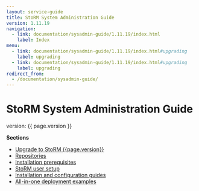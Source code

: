 ```yaml
---
layout: service-guide
title: StoRM System Administration Guide
version: 1.11.19
navigation:
  - link: documentation/sysadmin-guide/1.11.19/index.html
    label: Index
menu:
  - link: documentation/sysadmin-guide/1.11.19/index.html#upgrading
    label: upgrading
  - link: documentation/sysadmin-guide/1.11.19/index.html#upgrading
    label: upgrading
redirect_from:
  - /documentation/sysadmin-guide/
---
```


# StoRM System Administration Guide

version: {{ page.version }}

**Sections**

* [Upgrade to StoRM {{page.version}}](upgrading/index.html)
* [Repositories](repositories/index.html)
* [Installation prerequisites](installation-prerequisites/index.html)
* [StoRM user setup](service-user/index.html)
* [Installation and configuration guides](installation-guides/index.html)
* [All-in-one deployment examples](quick-deployments/index.html)


[Scientific Linux]: http://www.scientificlinux.org
[SL6]: http://linuxsoft.cern.ch/scientific/6x/
[how-to-nis]: http://www.tldp.org/HOWTO/NIS-HOWTO/index.html
[SPLguide]: https://twiki.cern.ch/twiki/bin/view/EGEE/SimplifiedPolicyLanguage
[pap_admin_CLI]: https://twiki.cern.ch/twiki/bin/view/EGEE/AuthZPAPCLI
[gridftp-admin-striped]: http://toolkit.globus.org/toolkit/docs/6.0/gridftp/admin/index.html#gridftp-admin-striped
[X509_SA_conf_example]: {{site.baseurl}}/documentation/how-to/storage-area-configuration-examples/1.11.3/index.html#sa-anonymous-rw-x509
[LDAPconfiguration]: {{site.baseurl}}/documentation/how-to/how-to-share-users-openldap/1.11.4/
[dip-guide]: storm-info-provider.html
[used-space-example]: {{site.baseurl}}/documentation/how-to/how-to-initialize-storage-area-used-space/
[releases]: {{site.baseurl}}/releases.html


[indigo-cdmi-spi]: https://github.com/indigo-dc/cdmi-spi
[indigo-cdmi-server]: https://github.com/indigo-dc/cdmi
[indigo-cdmi-server-user-guide]: https://indigo-dc.gitbooks.io/cdmi-qos/content/doc/api_walkthrough.html
[indigo-cdmi-deployment-guide]: https://github.com/italiangrid/cdmi-storm/blob/master/doc/admin.md

[centos7-install-guide]: {{site.baseurl}}/documentation/how-to/basic-storm-standalone-configuration-centos7/1.11.18/

